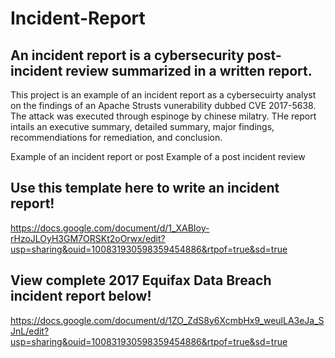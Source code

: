# Incident-Report

## An incident report is a cybersecurity post-incident review summarized in a written report. 

This project is an example of an incident report as a cybersecuirty analyst on the findings of an Apache Strusts vunerability dubbed CVE 2017-5638. The attack was executed through espinoge by chinese milatry. THe report intails an executive summary, detailed summary, major findings, recommendiations for remediation, and conclusion.

Example of an incident report or post
Example of a post incident review

## Use this template here to write an incident report! 
https://docs.google.com/document/d/1_XABIoy-rHzoJLOyH3GM7ORSKt2oOrwx/edit?usp=sharing&ouid=100831930598359454886&rtpof=true&sd=true 

## View complete 2017 Equifax Data Breach incident report below!
https://docs.google.com/document/d/1ZO_ZdS8y6XcmbHx9_weulLA3eJa_SJnL/edit?usp=sharing&ouid=100831930598359454886&rtpof=true&sd=true
